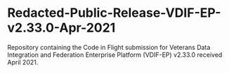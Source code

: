 # Redacted-Public-Release-VDIF-EP-v2.33.0-Apr-2021
Repository containing the Code in Flight submission for Veterans Data Integration and Federation Enterprise Platform (VDIF-EP) v2.33.0 received April 2021.
